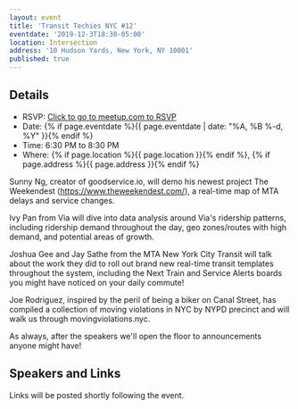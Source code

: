 ```yaml
---
layout: event
title: 'Transit Techies NYC #12'
eventdate: '2019-12-3T18:30-05:00'
location: Intersection
address: '10 Hudson Yards, New York, NY 10001'
published: true
---
```


## Details

- RSVP: [Click to go to meetup.com to RSVP](https://www.meetup.com/Transit-Techies-NYC/events/266164720/)
- Date: {% if page.eventdate %}{{ page.eventdate | date: "%A, %B %-d, %Y" }}{% endif %}
- Time: 6:30 PM to 8:30 PM
- Where: {% if page.location %}{{ page.location }}{% endif %}, {% if page.address %}{{ page.address }}{% endif %}

Sunny Ng, creator of goodservice.io, will demo his newest project The Weekendest (https://www.theweekendest.com/), a real-time map of MTA delays and service changes.

Ivy Pan from Via will dive into data analysis around Via's ridership patterns, including ridership demand throughout the day, geo zones/routes with high demand, and potential areas of growth.

Joshua Gee and Jay Sathe from the MTA New York City Transit will talk about the work they did to roll out brand new real-time transit templates throughout the system, including the Next Train and Service Alerts boards you might have noticed on your daily commute!

Joe Rodriguez, inspired by the peril of being a biker on Canal Street, has compiled a collection of moving violations in NYC by NYPD precinct and will walk us through movingviolations.nyc.

As always, after the speakers we'll open the floor to announcements anyone might have!

## Speakers and Links

Links will be posted shortly following the event.
